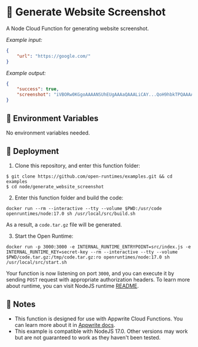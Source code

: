 # 📸 Generate Website Screenshot

A Node Cloud Function for generating website screenshot.

_Example input:_

```json
{
    "url": "https://google.com/"
}
```

_Example output:_


```json
{
    "success": true,
    "screenshot": "iVBORw0KGgoAAAANSUhEUgAAAaQAAALiCAY...QoH9hbkTPQAAAABJRU5ErkJggg=="
}
```

## 📝 Environment Variables

No environment variables needed.

## 🚀 Deployment

1. Clone this repository, and enter this function folder:

```
$ git clone https://github.com/open-runtimes/examples.git && cd examples
$ cd node/generate_website_screenshot
```

2. Enter this function folder and build the code:
```
docker run --rm --interactive --tty --volume $PWD:/usr/code openruntimes/node:17.0 sh /usr/local/src/build.sh
```
As a result, a `code.tar.gz` file will be generated.

3. Start the Open Runtime:
```
docker run -p 3000:3000 -e INTERNAL_RUNTIME_ENTRYPOINT=src/index.js -e INTERNAL_RUNTIME_KEY=secret-key --rm --interactive --tty --volume $PWD/code.tar.gz:/tmp/code.tar.gz:ro openruntimes/node:17.0 sh /usr/local/src/start.sh
```

Your function is now listening on port `3000`, and you can execute it by sending `POST` request with appropriate authorization headers. To learn more about runtime, you can visit NodeJS runtime [README](https://github.com/open-runtimes/open-runtimes/tree/main/runtimes/node-17.0).

## 📝 Notes
 - This function is designed for use with Appwrite Cloud Functions. You can learn more about it in [Appwrite docs](https://appwrite.io/docs/functions).
 - This example is compatible with NodeJS 17.0. Other versions may work but are not guaranteed to work as they haven't been tested.